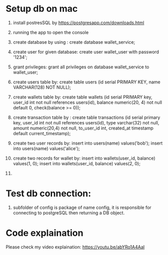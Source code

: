 # Setup db on mac
 1. install postresSQL by https://postgresapp.com/downloads.html
 2. running the app to open the console
 3. create database by using : create database wallet_service;
 4. create user for given database: create user wallet_user with password '1234';
 5. grant privileges: grant all privileges on database wallet_service to wallet_user;
 6. create users table by: create table users (id serial PRIMARY KEY, name VARCHAR(128) NOT NULL);
 7. create wallets table by: create table wallets (id serial PRIMARY key, user_id int not null references users(id), balance numeric(20, 4) not null default 0, check(balance >= 0));
 8. create transaction table by : create table transactions (id serial primary key, user_id int not null references users(id), type varchar(32) not null, amount numeric(20,4) not null, to_user_id int, created_at timestamp default current_timestamp);
 9. create two user records by:
    insert into users(name) values('bob');
    insert into users(name) values('alice');
    
 10. create two records for wallet by:
    insert into wallets(user_id, balance) values(1, 0);
    insert into wallets(user_id, balance) values(2, 0);
 11.  

# Test db connection:
   1. subfolder of config is package of name config, it is responsible for connecting to postgreSQL then returning a DB object.

# Code explaination
Please check my video explaination: https://youtu.be/abYRo1A4AaI

      
